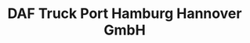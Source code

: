 ---
title: "DAF Truck Port Hamburg Hannover GmbH"
url: /uetersen/daf-truck-port-hamburg-hannover-gmbh/
shop: Autowerkstatt
---